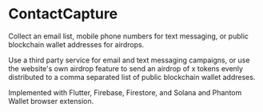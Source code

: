 # ContactCapture

Collect an email list, mobile phone numbers for text messaging, or public blockchain wallet addresses for airdrops.

Use a third party service for email and text messaging campaigns, or use the website's own airdrop feature to send an airdrop of x tokens evenly distributed to a comma separated list of public blockchain wallet addreses.

Implemented with Flutter, Firebase, Firestore, and Solana and Phantom Wallet browser extension.
